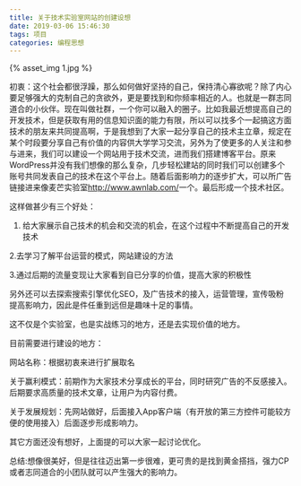 ```yaml
---
title: 关于技术实验室网站的创建设想
date: 2019-03-06 15:46:30
tags: 项目
categories: 编程思想
---
```


{% asset_img 1.jpg %}

初衷：这个社会都很浮躁，那么如何做好坚持的自己，保持清心寡欲呢？除了内心要足够强大的克制自己的贪欲外，更是要找到和你频率相近的人。也就是一群志同道合的小伙伴。现在叫做社群，一个你可以融入的圈子。比如我最近想提高自己的开发技术，但是获取有用的信息知识面的能力有限，所以可以找多个一起搞这方面技术的朋友来共同提高啊，于是我想到了大家一起分享自己的技术主立章，规定在某个时段要分享自己有价值的内容供大学学习交流，另外为了使更多的人关注和参与进来，我们可以建设一个网站用于技术交流，进而我们搭建博客平台。原来WordPress并没有我们想像的那么复杂，几步轻松建站的同时我们可以创建多个账号共同发表自己的技术在这个平台上。随着后面影响力的逐步扩大，可以所广告链接进来像麦芒实验室<http://www.awnlab.com/>一个。最后形成一个技术社区。

这样做甚少有三个好处：

1. 给大家展示自己技术的机会和交流的机会，在这个过程中不断提高自己的开发技术

2.去学习了解平台运营的模式，网站建设的方法

3.通过后期的流量变现让大家看到自已分享的价值，提高大家的积极性

另外还可以去探索搜索引擎优化SEO，及广告技术的接入，运营管理，宣传吸粉提高影响力，因此是件任重到远但是趣味十足的事情。

这不仅是个实验室，也是实战练习的地方，还是去实现价值的地方。

目前需要进行建设的地方：

网站名称：根据初衷来进行扩展取名

关于赢利模式：前期作为大家技术分享成长的平台，同时研究广告的不反感接入。后期要求高质量的技术文章，让用户为内容付费。

关于发展规划：先网站做好，后面接入App客户端（有开放的第三方控件可能较方便的使用接入）后面逐步形成影响力。

其它方面还没有想好，上面提的可以大家一起讨论优化。

总结:想像很美好，但是往往迈出第一步很难，更可贵的是找到黄金搭挡，强力CP或者志同道合的小团队就可以产生强大的影响力。